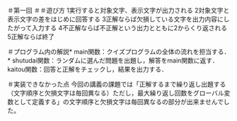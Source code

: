 ＃第一回
＃＃遊び方
1実行すると対象文字、表示文字が出力される
2対象文字と表示文字の差をはじめに回答する
3正解ならば欠損している文字を出力内容にしたがって入力する
4不正解ならば不正解という出力とともに2からくり返される
5正解ならば終了

＃プログラム内の解説*
 main関数：クイズプログラムの全体の流れを担当する．* shutudai関数：ランダムに選んだ問題を出題し，解答をmain関数に返す．
 kaitou関数：回答と正解をチェックし，結果を出力する．

＃実装できなかった点
今回の講義の課題では「正解するまで繰り返し出題する（文字順序と欠損文字は毎回異なる）ただし，最大繰り返し回数をグローバル変数として定義する」の文字順序と欠損文字は毎回異なるの部分が出来ませんでした。